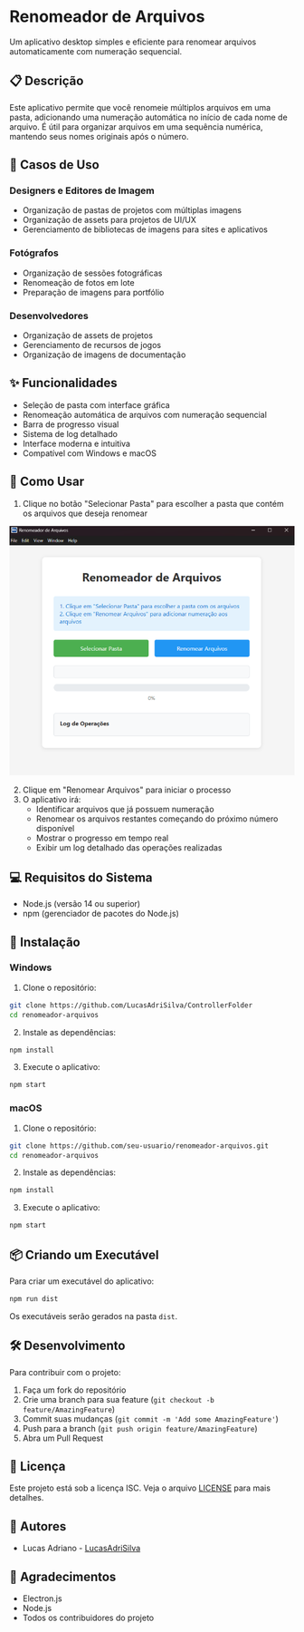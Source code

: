 # Renomeador de Arquivos

Um aplicativo desktop simples e eficiente para renomear arquivos automaticamente com numeração sequencial.

## 📋 Descrição

Este aplicativo permite que você renomeie múltiplos arquivos em uma pasta, adicionando uma numeração automática no início de cada nome de arquivo. É útil para organizar arquivos em uma sequência numérica, mantendo seus nomes originais após o número.

## 🎯 Casos de Uso

### Designers e Editores de Imagem
- Organização de pastas de projetos com múltiplas imagens
- Organização de assets para projetos de UI/UX
- Gerenciamento de bibliotecas de imagens para sites e aplicativos

### Fotógrafos
- Organização de sessões fotográficas
- Renomeação de fotos em lote
- Preparação de imagens para portfólio

### Desenvolvedores
- Organização de assets de projetos
- Gerenciamento de recursos de jogos
- Organização de imagens de documentação

## ✨ Funcionalidades

- Seleção de pasta com interface gráfica
- Renomeação automática de arquivos com numeração sequencial
- Barra de progresso visual
- Sistema de log detalhado
- Interface moderna e intuitiva
- Compatível com Windows e macOS

## 🚀 Como Usar

1. Clique no botão "Selecionar Pasta" para escolher a pasta que contém os arquivos que deseja renomear

![TImagem do aplicativo](https://github.com/LucasAdriSilva/ControllerFolder/blob/master/assets/app.png)

2. Clique em "Renomear Arquivos" para iniciar o processo
3. O aplicativo irá:
   - Identificar arquivos que já possuem numeração
   - Renomear os arquivos restantes começando do próximo número disponível
   - Mostrar o progresso em tempo real
   - Exibir um log detalhado das operações realizadas

##

## 💻 Requisitos do Sistema

- Node.js (versão 14 ou superior)
- npm (gerenciador de pacotes do Node.js)

## 🔧 Instalação

### Windows

1. Clone o repositório:
```bash
git clone https://github.com/LucasAdriSilva/ControllerFolder
cd renomeador-arquivos
```

2. Instale as dependências:
```bash
npm install
```

3. Execute o aplicativo:
```bash
npm start
```

### macOS

1. Clone o repositório:
```bash
git clone https://github.com/seu-usuario/renomeador-arquivos.git
cd renomeador-arquivos
```

2. Instale as dependências:
```bash
npm install
```

3. Execute o aplicativo:
```bash
npm start
```

## 📦 Criando um Executável

Para criar um executável do aplicativo:

```bash
npm run dist
```

Os executáveis serão gerados na pasta `dist`.

## 🛠️ Desenvolvimento

Para contribuir com o projeto:

1. Faça um fork do repositório
2. Crie uma branch para sua feature (`git checkout -b feature/AmazingFeature`)
3. Commit suas mudanças (`git commit -m 'Add some AmazingFeature'`)
4. Push para a branch (`git push origin feature/AmazingFeature`)
5. Abra um Pull Request

## 📝 Licença

Este projeto está sob a licença ISC. Veja o arquivo [LICENSE](LICENSE) para mais detalhes.

## 👥 Autores

- Lucas Adriano - [LucasAdriSilva](https://github.com/LucasAdriSilva)

## 🙏 Agradecimentos

- Electron.js
- Node.js
- Todos os contribuidores do projeto 